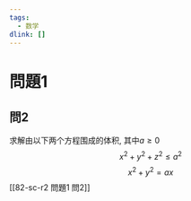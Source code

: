 ```yaml
---
tags:
  - 数学
dlink: []
---
```

# 問題1
## 問2
求解由以下两个方程围成的体积, 其中$a\geq0$ 
$$x^2 + y^2 + z^2 \leq a^2$$
$$x^2 + y^2 = ax$$
[[82-sc-r2 問題1 問2]]